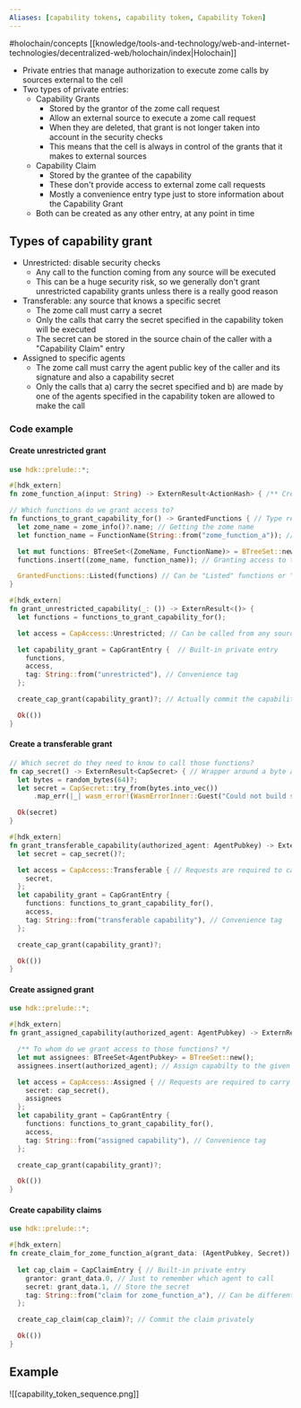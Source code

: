```yaml
---
Aliases: [capability tokens, capability token, Capability Token]
---
```

 #holochain/concepts 
[[knowledge/tools-and-technology/web-and-internet-technologies/decentralized-web/holochain/index|Holochain]]

-   Private entries that manage authorization to execute zome calls by sources external to the cell
-   Two types of private entries: 
    -   Capability Grants
        -   Stored by the grantor of the zome call request
        -   Allow an external source to execute a zome call request
        -   When they are deleted, that grant is not longer taken into account in the security checks
        -   This means that the cell is always in control of the grants that it makes to external sources
    -   Capability Claim
        -   Stored by the grantee of the capability
        -   These don't provide access to external zome call requests
        -   Mostly a convenience entry type just to store information about the Capability Grant
    -   Both can be created as any other entry, at any point in time

## Types of capability grant
-   Unrestricted: disable security checks 
    -   Any call to the function coming from any source will be executed
    -   This can be a huge security risk, so we generally don't grant unrestricted capability grants unless there is a really good reason
-   Transferable: any source that knows a specific secret 
    -   The zome call must carry a secret
    -   Only the calls that carry the secret specified in the capability token will be executed
    -   The secret can be stored in the source chain of the caller with a "Capability Claim" entry
-   Assigned to specific agents 
    -   The zome call must carry the agent public key of the caller and its signature and also a capability secret
    -   Only the calls that a) carry the secret specified and b) are made by one of the agents specified in the capability token are allowed to make the call

### Code example
#### Create unrestricted grant

``` rust
use hdk::prelude::*;

#[hdk_extern]
fn zome_function_a(input: String) -> ExternResult<ActionHash> { /** Create, create links, get, query... */ } 

// Which functions do we grant access to? 
fn functions_to_grant_capability_for() -> GrantedFunctions { // Type required by the HDK API
  let zome_name = zome_info()?.name; // Getting the zome name
  let function_name = FunctionName(String::from("zome_function_a")); // Wrapper around a "String"

  let mut functions: BTreeSet<(ZomeName, FunctionName)> = BTreeSet::new();
  functions.insert((zome_name, function_name)); // Granting access to the function in this zome

  GrantedFunctions::Listed(functions) // Can be "Listed" functions or "All" functions
}

#[hdk_extern]
fn grant_unrestricted_capability(_: ()) -> ExternResult<()> {
  let functions = functions_to_grant_capability_for();

  let access = CapAccess::Unrestricted; // Can be called from any source

  let capability_grant = CapGrantEntry {  // Built-in private entry
    functions,
    access,
    tag: String::from("unrestricted"), // Convenience tag
  };

  create_cap_grant(capability_grant)?; // Actually commit the capability

  Ok(())
}
```

#### Create a transferable grant
``` rust
// Which secret do they need to know to call those functions? 
fn cap_secret() -> ExternResult<CapSecret> { // Wrapper around a byte array
  let bytes = random_bytes(64)?;
  let secret = CapSecret::try_from(bytes.into_vec())
      .map_err(|_| wasm_error!(WasmErrorInner::Guest("Could not build secret".into())))?;

  Ok(secret)
}

#[hdk_extern]
fn grant_transferable_capability(authorized_agent: AgentPubkey) -> ExternResult<()> {
  let secret = cap_secret()?;

  let access = CapAccess::Transferable { // Requests are required to carry this secret 
    secret,
  };
  let capability_grant = CapGrantEntry {
    functions: functions_to_grant_capability_for(),
    access,
    tag: String::from("transferable capability"), // Convenience tag
  };

  create_cap_grant(capability_grant)?;

  Ok(())
}
```

#### Create assigned grant
``` rust
use hdk::prelude::*;

#[hdk_extern]
fn grant_assigned_capability(authorized_agent: AgentPubkey) -> ExternResult<()> {

  /** To whom do we grant access to those functions? */
  let mut assignees: BTreeSet<AgentPubkey> = BTreeSet::new();
  assignees.insert(authorized_agent); // Assign capabilty to the given "authorized_agent"

  let access = CapAccess::Assigned { // Requests are required to carry this secret and be signed by one of the assignees 
    secret: cap_secret(),
    assignees
  };
  let capability_grant = CapGrantEntry {
    functions: functions_to_grant_capability_for(),
    access,
    tag: String::from("assigned capability"), // Convenience tag
  };

  create_cap_grant(capability_grant)?;

  Ok(())
}
```

#### Create capability claims
``` rust
use hdk::prelude::*;

#[hdk_extern]
fn create_claim_for_zome_function_a(grant_data: (AgentPubkey, Secret)) -> ExternResult<()> {
  
  let cap_claim = CapClaimEntry { // Built-in private entry
    grantor: grant_data.0, // Just to remember which agent to call
    secret: grant_data.1, // Store the secret
    tag: String::from("claim for zome_function_a"), // Can be different from the tag in the grant
  };

  create_cap_claim(cap_claim)?; // Commit the claim privately

  Ok(())
}
```

## Example
![[capability_token_sequence.png]]
